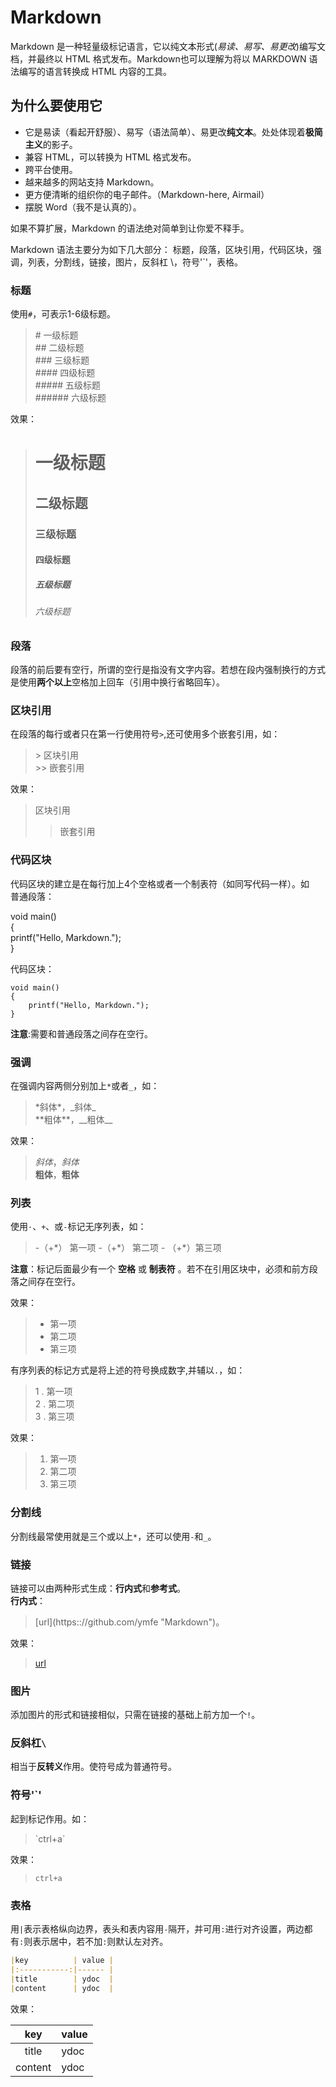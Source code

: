 # Markdown

Markdown 是一种轻量级标记语言，它以纯文本形式(*易读、易写、易更改*)编写文档，并最终以 HTML 格式发布。Markdown也可以理解为将以 MARKDOWN 语法编写的语言转换成 HTML 内容的工具。    

## 为什么要使用它
* 它是易读（看起开舒服）、易写（语法简单）、易更改**纯文本**。处处体现着**极简主义**的影子。
* 兼容 HTML，可以转换为 HTML 格式发布。
* 跨平台使用。
* 越来越多的网站支持 Markdown。
* 更方便清晰的组织你的电子邮件。（Markdown-here, Airmail）
* 摆脱 Word（我不是认真的）。

如果不算扩展，Markdown 的语法绝对简单到让你爱不释手。

Markdown 语法主要分为如下几大部分： 标题，段落，区块引用，代码区块，强调，列表，分割线，链接，图片，反斜杠 \，符号'`'，表格。


### 标题

使用`#`，可表示1-6级标题。
> \# 一级标题   
> \## 二级标题   
> \### 三级标题   
> \#### 四级标题   
> \##### 五级标题   
> \###### 六级标题    

效果：
> # 一级标题   
> ## 二级标题   
> ### 三级标题   
> #### 四级标题   
> ##### 五级标题   
> ###### 六级标题


### 段落
段落的前后要有空行，所谓的空行是指没有文字内容。若想在段内强制换行的方式是使用**两个以上**空格加上回车（引用中换行省略回车）。


### 区块引用
在段落的每行或者只在第一行使用符号`>`,还可使用多个嵌套引用，如：
> \> 区块引用  
> \>> 嵌套引用  

效果：
> 区块引用  
>> 嵌套引用


### 代码区块
代码区块的建立是在每行加上4个空格或者一个制表符（如同写代码一样）。如    
普通段落：

void main()    
{    
    printf("Hello, Markdown.");    
}    

代码区块：

    void main()
    {
        printf("Hello, Markdown.");
    }

**注意**:需要和普通段落之间存在空行。

### 强调
在强调内容两侧分别加上`*`或者`_`，如：
> \*斜体\*，\_斜体\_    
> \*\*粗体\*\*，\_\_粗体\_\_

效果：
> *斜体*，_斜体_    
> **粗体**，__粗体__

### 列表
使用`·`、`+`、或`-`标记无序列表，如：
> \-（+\*） 第一项
> \-（+\*） 第二项
> \- （+\*）第三项

**注意**：标记后面最少有一个 __空格__ 或 __制表符__ 。若不在引用区块中，必须和前方段落之间存在空行。

效果：
> + 第一项
> + 第二项
> + 第三项

有序列表的标记方式是将上述的符号换成数字,并辅以`.`，如：
> 1 . 第一项   
> 2 . 第二项    
> 3 . 第三项    

效果：
> 1. 第一项
> 2. 第二项
> 3. 第三项

### 分割线
分割线最常使用就是三个或以上`*`，还可以使用`-`和`_`。

### 链接
链接可以由两种形式生成：**行内式**和**参考式**。    
**行内式**：
> \[url\]\(https:://github.com/ymfe "Markdown"\)。

效果：
> [url](https:://github.com/ymfe "Markdown")


### 图片
添加图片的形式和链接相似，只需在链接的基础上前方加一个`!`。

### 反斜杠`\`
相当于**反转义**作用。使符号成为普通符号。

### 符号'`'
起到标记作用。如：
>\`ctrl+a\`

效果：
>`ctrl+a`    

### 表格

用`|`表示表格纵向边界，表头和表内容用`-`隔开，并可用`:`进行对齐设置，两边都有`:`则表示居中，若不加`:`则默认左对齐。

```markdown
|key          | value |
|:-----------:|------ |
|title        | ydoc  |
|content      | ydoc  |

```

效果：

|key          | value |
|:-----------:|------ |
|title        | ydoc  |
|content      | ydoc  |
